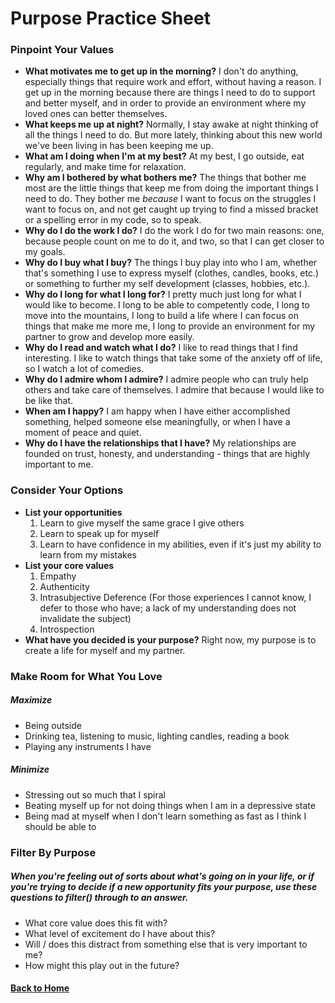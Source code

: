 # Purpose Practice Sheet

### Pinpoint Your Values
- **What motivates me to get up in the morning?** I don't do anything, especially things that require work and effort, without having a reason. I get up in the morning because there are things I need to do to support and better myself, and in order to provide an environment where my loved ones can better themselves. 
- **What keeps me up at night?** Normally, I stay awake at night thinking of all the things I need to do. But more lately, thinking about this new world we've been living in has been keeping me up.
- **What am I doing when I'm at my best?** At my best, I go outside, eat regularly, and make time for relaxation. 
- **Why am I bothered by what bothers me?** The things that bother me most are the little things that keep me from doing the important things I need to do. They bother me _because_ I want to focus on the struggles I want to focus on, and not get caught up trying to find a missed bracket or a spelling error in my code, so to speak.
- **Why do I do the work I do?** I do the work I do for two main reasons: one, because people count on me to do it, and two, so that I can get closer to my goals.
- **Why do I buy what I buy?** The things I buy play into who I am, whether that's something I use to express myself (clothes, candles, books, etc.) or something to further my self development (classes, hobbies, etc.).
- **Why do I long for what I long for?** I pretty much just long for what I would like to become. I long to be able to competently code, I long to move into the mountains, I long to build a life where I can focus on things that make me more me, I long to provide an environment for my partner to grow and develop more easily.
- **Why do I read and watch what I do?** I like to read things that I find interesting. I like to watch things that take some of the anxiety off of life, so I watch a lot of comedies.
- **Why do I admire whom I admire?** I admire people who can truly help others and take care of themselves. I admire that because I would like to be like that.
- **When am I happy?** I am happy when I have either accomplished something, helped someone else meaningfully, or when I have a moment of peace and quiet.
- **Why do I have the relationships that I have?** My relationships are founded on trust, honesty, and understanding - things that are highly important to me.

### Consider Your Options 
- **List your opportunities** 
  1. Learn to give myself the same grace I give others
  2. Learn to speak up for myself
  3. Learn to have confidence in my abilities, even if it's just my ability to learn from my mistakes
- **List your core values**
  1. Empathy
  2. Authenticity
  3. Intrasubjective Deference (For those experiences I cannot know, I defer to those who have; a lack of my understanding does not invalidate the subject)
  4. Introspection
- **What have you decided is your purpose?** Right now, my purpose is to create a life for myself and my partner.

### Make Room for What You Love
##### Maximize 
- Being outside
- Drinking tea, listening to music, lighting candles, reading a book
- Playing any instruments I have
##### Minimize 
- Stressing out so much that I spiral
- Beating myself up for not doing things when I am in a depressive state
- Being mad at myself when I don't learn something as fast as I think I should be able to

### Filter By Purpose 
##### When you're feeling out of sorts about what's going on in your life, or if you're trying to decide if a new opportunity fits your purpose, use these questions to filter() through to an answer.
- What core value does this fit with?
- What level of excitement do I have about this?
- Will / does this distract from something else that is very important to me?
- How might this play out in the future?


#### [Back to Home](README.md)